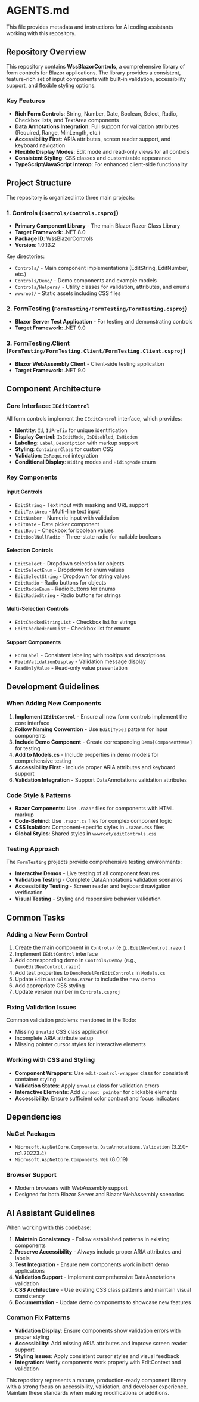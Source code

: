 # AGENTS.md

This file provides metadata and instructions for AI coding assistants working with this repository.

## Repository Overview

This repository contains **WssBlazorControls**, a comprehensive library of form controls for Blazor applications. The library provides a consistent, feature-rich set of input components with built-in validation, accessibility support, and flexible styling options.

### Key Features

- **Rich Form Controls**: String, Number, Date, Boolean, Select, Radio, Checkbox lists, and TextArea components
- **Data Annotations Integration**: Full support for validation attributes (Required, Range, MinLength, etc.)
- **Accessibility First**: ARIA attributes, screen reader support, and keyboard navigation
- **Flexible Display Modes**: Edit mode and read-only views for all controls
- **Consistent Styling**: CSS classes and customizable appearance
- **TypeScript/JavaScript Interop**: For enhanced client-side functionality

## Project Structure

The repository is organized into three main projects:

### 1. Controls (`Controls/Controls.csproj`)
- **Primary Component Library** - The main Blazor Razor Class Library
- **Target Framework**: .NET 8.0
- **Package ID**: WssBlazorControls
- **Version**: 1.0.13.2

Key directories:
- `Controls/` - Main component implementations (EditString, EditNumber, etc.)
- `Controls/Demo/` - Demo components and example models
- `Controls/Helpers/` - Utility classes for validation, attributes, and enums
- `wwwroot/` - Static assets including CSS files

### 2. FormTesting (`FormTesting/FormTesting/FormTesting.csproj`)
- **Blazor Server Test Application** - For testing and demonstrating controls
- **Target Framework**: .NET 9.0

### 3. FormTesting.Client (`FormTesting/FormTesting.Client/FormTesting.Client.csproj`)
- **Blazor WebAssembly Client** - Client-side testing application
- **Target Framework**: .NET 9.0

## Component Architecture

### Core Interface: `IEditControl`
All form controls implement the `IEditControl` interface, which provides:

- **Identity**: `Id`, `IdPrefix` for unique identification
- **Display Control**: `IsEditMode`, `IsDisabled`, `IsHidden`
- **Labeling**: `Label`, `Description` with markup support
- **Styling**: `ContainerClass` for custom CSS
- **Validation**: `IsRequired` integration
- **Conditional Display**: `Hiding` modes and `HidingMode` enum

### Key Components

#### Input Controls
- `EditString` - Text input with masking and URL support
- `EditTextArea` - Multi-line text input
- `EditNumber` - Numeric input with validation
- `EditDate` - Date picker component
- `EditBool` - Checkbox for boolean values
- `EditBoolNullRadio` - Three-state radio for nullable booleans

#### Selection Controls
- `EditSelect` - Dropdown selection for objects
- `EditSelectEnum` - Dropdown for enum values
- `EditSelectString` - Dropdown for string values
- `EditRadio` - Radio buttons for objects
- `EditRadioEnum` - Radio buttons for enums
- `EditRadioString` - Radio buttons for strings

#### Multi-Selection Controls
- `EditCheckedStringList` - Checkbox list for strings
- `EditCheckedEnumList` - Checkbox list for enums

#### Support Components
- `FormLabel` - Consistent labeling with tooltips and descriptions
- `FieldValidationDisplay` - Validation message display
- `ReadOnlyValue` - Read-only value presentation

## Development Guidelines

### When Adding New Components

1. **Implement `IEditControl`** - Ensure all new form controls implement the core interface
2. **Follow Naming Convention** - Use `Edit[Type]` pattern for input components
3. **Include Demo Component** - Create corresponding `Demo[ComponentName]` for testing
4. **Add to Models.cs** - Include properties in demo models for comprehensive testing
5. **Accessibility First** - Include proper ARIA attributes and keyboard support
6. **Validation Integration** - Support DataAnnotations validation attributes

### Code Style & Patterns

- **Razor Components**: Use `.razor` files for components with HTML markup
- **Code-Behind**: Use `.razor.cs` files for complex component logic
- **CSS Isolation**: Component-specific styles in `.razor.css` files
- **Global Styles**: Shared styles in `wwwroot/editControls.css`

### Testing Approach

The `FormTesting` projects provide comprehensive testing environments:
- **Interactive Demos** - Live testing of all component features
- **Validation Testing** - Complete DataAnnotations validation scenarios
- **Accessibility Testing** - Screen reader and keyboard navigation verification
- **Visual Testing** - Styling and responsive behavior validation

## Common Tasks

### Adding a New Form Control

1. Create the main component in `Controls/` (e.g., `EditNewControl.razor`)
2. Implement `IEditControl` interface
3. Add corresponding demo in `Controls/Demo/` (e.g., `DemoEditNewControl.razor`)
4. Add test properties to `DemoModelForEditControls` in `Models.cs`
5. Update `EditControlsDemo.razor` to include the new demo
6. Add appropriate CSS styling
7. Update version number in `Controls.csproj`

### Fixing Validation Issues

Common validation problems mentioned in the Todo:
- Missing `invalid` CSS class application
- Incomplete ARIA attribute setup
- Missing pointer cursor styles for interactive elements

### Working with CSS and Styling

- **Component Wrappers**: Use `edit-control-wrapper` class for consistent container styling
- **Validation States**: Apply `invalid` class for validation errors
- **Interactive Elements**: Add `cursor: pointer` for clickable elements
- **Accessibility**: Ensure sufficient color contrast and focus indicators

## Dependencies

### NuGet Packages
- `Microsoft.AspNetCore.Components.DataAnnotations.Validation` (3.2.0-rc1.20223.4)
- `Microsoft.AspNetCore.Components.Web` (8.0.19)

### Browser Support
- Modern browsers with WebAssembly support
- Designed for both Blazor Server and Blazor WebAssembly scenarios

## AI Assistant Guidelines

When working with this codebase:

1. **Maintain Consistency** - Follow established patterns in existing components
2. **Preserve Accessibility** - Always include proper ARIA attributes and labels
3. **Test Integration** - Ensure new components work in both demo applications
4. **Validation Support** - Implement comprehensive DataAnnotations validation
5. **CSS Architecture** - Use existing CSS class patterns and maintain visual consistency
6. **Documentation** - Update demo components to showcase new features

### Common Fix Patterns

- **Validation Display**: Ensure components show validation errors with proper styling
- **Accessibility**: Add missing ARIA attributes and improve screen reader support
- **Styling Issues**: Apply consistent cursor styles and visual feedback
- **Integration**: Verify components work properly with EditContext and validation

This repository represents a mature, production-ready component library with a strong focus on accessibility, validation, and developer experience. Maintain these standards when making modifications or additions.